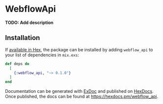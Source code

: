 # WebflowApi

**TODO: Add description**

## Installation

If [available in Hex](https://hex.pm/docs/publish), the package can be installed
by adding `webflow_api` to your list of dependencies in `mix.exs`:

```elixir
def deps do
  [
    {:webflow_api, "~> 0.1.0"}
  ]
end
```

Documentation can be generated with [ExDoc](https://github.com/elixir-lang/ex_doc)
and published on [HexDocs](https://hexdocs.pm). Once published, the docs can
be found at <https://hexdocs.pm/webflow_api>.

